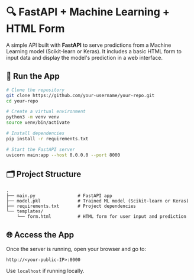 # 🔍 FastAPI + Machine Learning + HTML Form

A simple API built with **FastAPI** to serve predictions from a Machine Learning model (Scikit-learn or Keras). It includes a basic HTML form to input data and display the model's prediction in a web interface.

## 🚀 Run the App

```bash
# Clone the repository
git clone https://github.com/your-username/your-repo.git
cd your-repo

# Create a virtual environment
python3 -m venv venv
source venv/bin/activate

# Install dependencies
pip install -r requirements.txt

# Start the FastAPI server
uvicorn main:app --host 0.0.0.0 --port 8000
```

## 🗂 Project Structure

```
.
├── main.py                # FastAPI app
├── model.pkl              # Trained ML model (Scikit-learn or Keras)
├── requirements.txt       # Project dependencies
└── templates/
    └── form.html          # HTML form for user input and prediction
```

## 🌐 Access the App

Once the server is running, open your browser and go to:

```
http://<your-public-IP>:8000
```

Use `localhost` if running locally.
